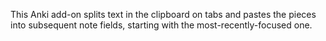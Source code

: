 This Anki add-on splits text in the clipboard on tabs and pastes the pieces into subsequent note fields, starting with the most-recently-focused one.
